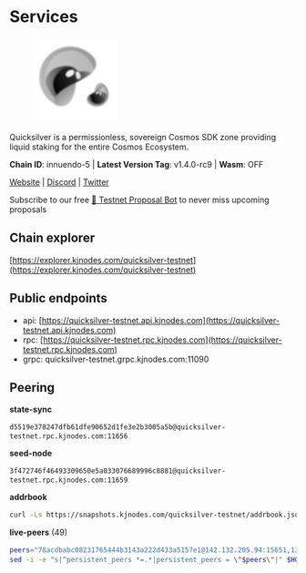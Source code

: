 # Services

<figure><img src="https://raw.githubusercontent.com/kj89/cosmos-images/main/logos/quicksilver.png" width="150" alt=""><figcaption></figcaption></figure>

Quicksilver is a permissionless, sovereign Cosmos SDK zone providing liquid staking for the entire Cosmos Ecosystem.

**Chain ID**: innuendo-5 | **Latest Version Tag**: v1.4.0-rc9 | **Wasm**: OFF

[Website](https://quicksilver.zone) | [Discord](https://discord.gg/quicksilverprotocol) | [Twitter](https://twitter.com/quicksilverzone)



Subscribe to our free [🤖 Testnet Proposal Bot](https://t.me/kjnodes_testnet_proposal_bot) to never miss upcoming proposals


## Chain explorer
[https://explorer.kjnodes.com/quicksilver-testnet](https://explorer.kjnodes.com/quicksilver-testnet)

## Public endpoints

* api: [https://quicksilver-testnet.api.kjnodes.com](https://quicksilver-testnet.api.kjnodes.com)
* rpc: [https://quicksilver-testnet.rpc.kjnodes.com](https://quicksilver-testnet.rpc.kjnodes.com)
* grpc: quicksilver-testnet.grpc.kjnodes.com:11090

## Peering

**state-sync**

```text
d5519e378247dfb61dfe90652d1fe3e2b3005a5b@quicksilver-testnet.rpc.kjnodes.com:11656
```

**seed-node**

```text
3f472746f46493309650e5a033076689996c8881@quicksilver-testnet.rpc.kjnodes.com:11659
```

**addrbook**
```bash
curl -Ls https://snapshots.kjnodes.com/quicksilver-testnet/addrbook.json > $HOME/.quicksilverd/config/addrbook.json
```

**live-peers** (49)
```bash
peers="78acdbabc08231765444b3143a222d433a5157e1@142.132.205.94:15651,13564ca7ffcc8fa6bcc6d405c96fe8c724ec17da@88.99.213.25:11656,e25a748120c9608c1d2a70fafa75178d862b3463@178.18.254.211:10656,5c2a752c9b1952dbed075c56c600c3a79b58c395@95.214.55.232:27026,9e0604571aa20314c2261d70b7d8823414702715@51.159.141.209:26656,d5519e378247dfb61dfe90652d1fe3e2b3005a5b@65.109.68.190:11656,0551eaa0db7097274410ee27a71672817e314b83@167.235.245.191:26656,bdb93c655989b2c1882339fabb013317066dda56@95.214.52.138:26676,1c4274460224753e8080d0efd16c0ed88fe27fc0@51.195.145.103:26656,be637bd74973424c825c14c99b71f652fbabb48e@65.21.123.172:22656,42f87cb55d5fdd222da28023613c66857398c4b8@5.22.223.252:26656,a49d8d304e96350272dca24934b8295bc81d75d2@23.227.200.10:26656,f0621c59ca7cfba98015ae2a47886fc3d9c0020c@94.130.132.227:2060,af8cfa944802a9bd510fc3407950a15e8be86c31@213.239.217.52:30656,97377c16946f8e1fa69e7c2c6b7feb32c2090f09@116.202.227.117:11656,796e72ffc343c187cd5e8397c0c09c0671d228e0@185.16.39.51:26656,a637b94cb989909cc182623748ef179b0659f148@65.109.23.114:11156,8ff8a186fe9cbc70d0f34891fa051f87e561a48b@158.160.0.93:26656,2096650d8586b858d3369205f3b46ac4c765bc8e@65.109.53.155:26656,dc88be3a0075ce429a423237abe223a9528ce0df@65.108.204.119:31656,8a7c6e39ada0957c42cd716cb449c7df99ec299a@195.3.221.13:56676,9a60250367f370dc7395c7a5b0d503cec544188f@65.108.230.113:20026,78d271e4b4692ff1ee8490f3825a541558b31870@65.21.95.46:28656,ee6bae1a6d4a1e07f1e4bc7963cabedc6b73426e@94.130.137.119:26656,1452d484454c0f93ddf3cbf987ce1b9cadd8f23f@65.21.95.180:37656,0a3ac40a7a4ce35978c4da97be2eb6974bc3c58b@185.252.233.217:46656,a320bf1dd2c16b60c404ab00fb06604e9377290c@65.108.44.149:20656,70c7663dba3b5181f1c3b8c92824dad070771ac6@217.13.223.167:56656,858ba6bc33a6d13fdd9ddad344d788dcf91cf565@142.132.151.99:15651,1bb8de1360e51ed35f7c9a39d4039bfc51900730@5.9.61.120:11656,a37474c1f254cd4b16d924327a755c914e8e7d86@65.109.30.53:26656,b06ee574cf0b8641611c709a36b21c103d968c18@162.55.245.219:11656,74abcb5243d4ffc43de6ad1a288d8e50adcd467e@65.109.80.176:20656,e6bf4eca6a11035c06be529cb8c3758c2c00908f@213.170.135.20:26656,e0f0703e9ce343c46e0ec01b19216715e817b358@65.109.85.170:28656,532625a997a6f891405202968607f72afe004f15@202.61.225.157:26666,d4d83e209a2b096859821228ea17475f9a487a48@23.88.0.170:15651,2be586e675b0f55c96905cc83496861c64112f44@65.108.99.224:56656,a288baa951cbe92b253c01c3936d930af1d56424@5.161.142.236:26656,46f97e49a49694aead28c27be2c19300f509e273@65.108.129.94:26656,87d4e2b90141d5d52ed04387db4a46408c3fd66c@35.228.160.230:26656,f6f1e4a0baf856ff7d7f6d12868a201282914314@65.109.89.5:26656,3519e61e653db97f5d1c7f1bec9b0072bca4d5fe@144.76.45.59:16656,c409d9297f85d1290b4d6b208a1e66015c51434d@5.161.145.173:26656,025e1a9ba7e536e1db47569b55081f7adf6d2f9e@95.217.83.28:26636,df10d618cfc818e5943f5eefd81f4df265f8393e@207.180.243.64:11656,03332cdbc3d354846a18992effbb8c20aa28f52a@65.21.133.125:28656,ac6068dc650358a0c8f7b774630367ba2c70fa1f@93.190.141.68:21026,d0d0903d8c2f514c92284341d48aa422d4e37740@78.47.198.121:21026"
sed -i -e "s|^persistent_peers *=.*|persistent_peers = \"$peers\"|" $HOME/.quicksilverd/config/config.toml
```

